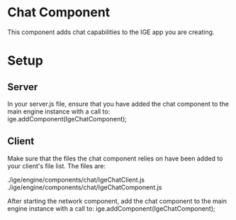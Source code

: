 # Chat Component
This component adds chat capabilities to the IGE app you are creating.
# Setup
## Server
In your server.js file, ensure that you have added the chat component to the main engine instance with a call to:
	ige.addComponent(IgeChatComponent);

## Client
Make sure that the files the chat component relies on have been added to your client's file list. The files are:

./ige/engine/components/chat/IgeChatClient.js
./ige/engine/components/chat/IgeChatComponent.js

After starting the network component, add the chat component to the main engine instance with a call to:
	ige.addComponent(IgeChatComponent);